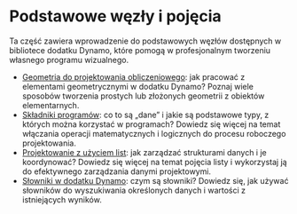 # Podstawowe węzły i pojęcia

Ta część zawiera wprowadzenie do podstawowych węzłów dostępnych w bibliotece dodatku Dynamo, które pomogą w profesjonalnym tworzeniu własnego programu wizualnego.

* [Geometria do projektowania obliczeniowego](5-2\_geometry-for-computational-design/): jak pracować z elementami geometrycznymi w dodatku Dynamo? Poznaj wiele sposobów tworzenia prostych lub złożonych geometrii z obiektów elementarnych.
* [Składniki programów](5-3\_the-building-blocks-of-programs/): co to są „dane” i jakie są podstawowe typy, z których można korzystać w programach? Dowiedz się więcej na temat włączania operacji matematycznych i logicznych do procesu roboczego projektowania.
* [Projektowanie z użyciem list](5-4\_designing-with-lists/): jak zarządzać strukturami danych i je koordynować? Dowiedz się więcej na temat pojęcia listy i wykorzystaj ją do efektywnego zarządzania danymi projektowymi.
* [Słowniki w dodatku Dynamo](5-5\_dictionaries-in-dynamo/): czym są słowniki? Dowiedz się, jak używać słowników do wyszukiwania określonych danych i wartości z istniejących wyników.
